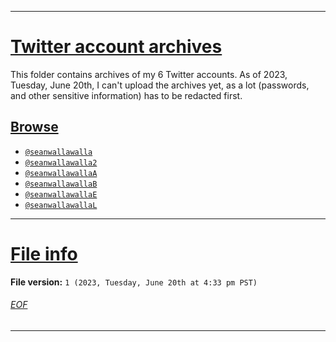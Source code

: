 
***

# [Twitter account archives](#Twitter-account-archives)

This folder contains archives of my 6 Twitter accounts. As of 2023, Tuesday, June 20th, I can't upload the archives yet, as a lot (passwords, and other sensitive information) has to be redacted first.

## [Browse](#Browse)

- [`@seanwallawalla`](/Accounts/SeanWallaWalla/)
- [`@seanwallawalla2`](/Accounts/SeanWallaWalla2/)
- [`@seanwallawallaA`](/Accounts/SeanWallaWallaA/)
- [`@seanwallawallaB`](/Accounts/SeanWallaWallaB/)
- [`@seanwallawallaE`](/Accounts/SeanWallaWallaE/)
- [`@seanwallawallaL`](/Accounts/SeanWallaWallaL/)

***

# [File info](#File-info)

**File version:** `1 (2023, Tuesday, June 20th at 4:33 pm PST)`

###### [EOF](#EOF)

***
